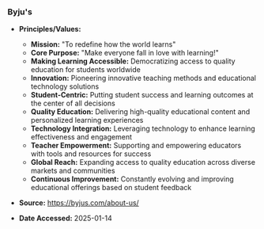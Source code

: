 ### Byju's

- **Principles/Values:**
  - **Mission:** "To redefine how the world learns"
  - **Core Purpose:** "Make everyone fall in love with learning!"
  - **Making Learning Accessible:** Democratizing access to quality education for students worldwide
  - **Innovation:** Pioneering innovative teaching methods and educational technology solutions
  - **Student-Centric:** Putting student success and learning outcomes at the center of all decisions
  - **Quality Education:** Delivering high-quality educational content and personalized learning experiences
  - **Technology Integration:** Leveraging technology to enhance learning effectiveness and engagement
  - **Teacher Empowerment:** Supporting and empowering educators with tools and resources for success
  - **Global Reach:** Expanding access to quality education across diverse markets and communities
  - **Continuous Improvement:** Constantly evolving and improving educational offerings based on student feedback

- **Source:** https://byjus.com/about-us/
- **Date Accessed:** 2025-01-14